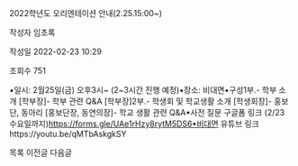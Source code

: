2022학년도 오리엔테이션 안내(2.25.15:00~)



작성자
임초록


작성일
2022-02-23 10:29


조회수
751




﻿﻿﻿﻿▪일시: 2월25일(금) 오후3시~ (2~3시간 진행 예정)▪장소: 비대면▪구성1부.- 학부 소개 [학부장]- 학부 관련 Q&A [학부장]2부.- 학생회 및 학교생활 소개 [학생회장]- 홍보단, 동아리 [홍보단장, 동연의장]- 학교 생활 관련 Q&A▪사전 질문 구글폼 링크 (2/23 수요일까지)https://forms.gle/UAe1rHzy8rytM5DS6▪비대면 유튜브 링크https://youtu.be/qMTbAskgkSY





목록
이전글
다음글




